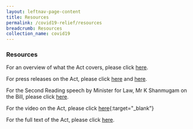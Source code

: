 ```yaml
---
layout: leftnav-page-content
title: Resources
permalink: /covid19-relief/resources
breadcrumb: Resources
collection_name: covid19
---
```

### Resources ###

For an overview of what the Act covers, please click [here](/files/Infographic-COVID-19Act-18Apr20.pdf).

For press releases on the Act, please click [here](https://www.mlaw.gov.sg/news/press-releases/temporary-relief-for-inability-to-perform-contractual-obligations-due-to-coronavirus-disease-2019-covid-19-situation) and [here](/news/press-releases/2020-04-20-COVID-19-Temporary-Measures-Act-Provisions-relating-to-Temporary-Reliefs-to-Commence-on-20-April-2020).
 
For the Second Reading speech by Minister for Law, Mr K Shanmugam on the Bill, please click [here](https://www.mlaw.gov.sg/news/parliamentary-speeches/second-reading-speech-by-minister-for-law-mr-k-shanmugam-on-the-covid-19-temporary-measures-bill).

For the video on the Act, please click [here](https://www.youtube.com/watch?v=wFm5Het7JE4&feature=youtu.be){:target="_blank"}

For the full text of the Act, please click [here](https://sso.agc.gov.sg/Act/COVID19TMA2020).
